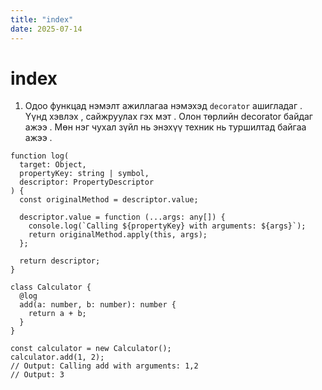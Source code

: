 ```yaml
---
title: "index"
date: 2025-07-14
---
```


# index

1. Одоо функцад нэмэлт ажиллагаа нэмэхэд `decorator` ашигладаг . Үүнд хэвлэх , сайжруулах гэх мэт . Олон төрлийн decorator байдаг ажээ . Мөн нэг чухал зүйл нь энэхүү техник нь туршилтад байгаа ажээ .

```
function log(
  target: Object,
  propertyKey: string | symbol,
  descriptor: PropertyDescriptor
) {
  const originalMethod = descriptor.value;

  descriptor.value = function (...args: any[]) {
    console.log(`Calling ${propertyKey} with arguments: ${args}`);
    return originalMethod.apply(this, args);
  };

  return descriptor;
}

class Calculator {
  @log
  add(a: number, b: number): number {
    return a + b;
  }
}

const calculator = new Calculator();
calculator.add(1, 2);
// Output: Calling add with arguments: 1,2
// Output: 3
```
